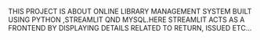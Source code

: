 THIS PROJECT IS ABOUT ONLINE LIBRARY MANAGEMENT SYSTEM BUILT USING PYTHON ,STREAMLIT QND MYSQL.HERE STREAMLIT ACTS AS A FRONTEND BY DISPLAYING DETAILS RELATED TO RETURN, ISSUED ETC...
